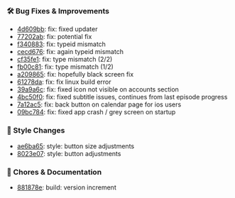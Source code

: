 

### 🛠️ Bug Fixes & Improvements
* [4d609bb](https://github.com/RyanYuuki/AnymeX/commit/4d609bb): fix: fixed updater
* [77202ab](https://github.com/RyanYuuki/AnymeX/commit/77202ab): fix: potential fix
* [f340883](https://github.com/RyanYuuki/AnymeX/commit/f340883): fix: typeid mismatch
* [cecd676](https://github.com/RyanYuuki/AnymeX/commit/cecd676): fix: again typeid mismatch
* [cf35fe1](https://github.com/RyanYuuki/AnymeX/commit/cf35fe1): fix: type mismatch (2/2)
* [fb00c81](https://github.com/RyanYuuki/AnymeX/commit/fb00c81): fix: type mismatch (1/2)
* [a209865](https://github.com/RyanYuuki/AnymeX/commit/a209865): fix: hopefully black screen fix
* [61278da](https://github.com/RyanYuuki/AnymeX/commit/61278da): fix: fix linux build error
* [39a9a6c](https://github.com/RyanYuuki/AnymeX/commit/39a9a6c): fix: fixed icon not visible on accounts section
* [4bc50f0](https://github.com/RyanYuuki/AnymeX/commit/4bc50f0): fix: fixed subtitle issues, continues from last episode progress
* [7a12ac5](https://github.com/RyanYuuki/AnymeX/commit/7a12ac5): fix: back button on calendar page for ios users
* [09bc784](https://github.com/RyanYuuki/AnymeX/commit/09bc784): fix: fixed app crash / grey screen on startup

### 🎨 Style Changes
* [ae6ba65](https://github.com/RyanYuuki/AnymeX/commit/ae6ba65): style: button size adjustments
* [8023e07](https://github.com/RyanYuuki/AnymeX/commit/8023e07): style: button adjustments

### 🧹 Chores & Documentation
* [881878e](https://github.com/RyanYuuki/AnymeX/commit/881878e): build: version increment

